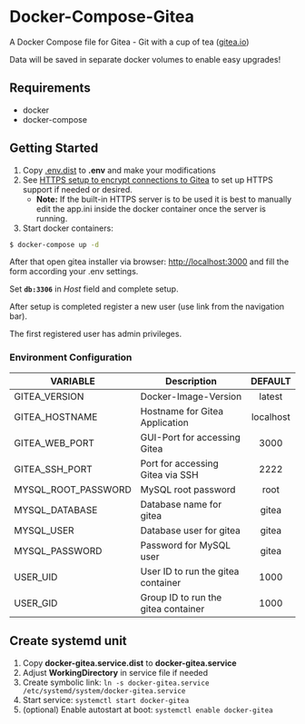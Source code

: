 # Docker-Compose-Gitea

A Docker Compose file for Gitea - Git with a cup of tea ([gitea.io](https://gitea.io))

Data will be saved in separate docker volumes to enable easy upgrades!

## Requirements

* docker
* docker-compose

## Getting Started

1. Copy [.env.dist](.env.dist) to **.env** and make your modifications
2. See [HTTPS setup to encrypt connections to Gitea](https://docs.gitea.io/en-us/https-setup/) to set up HTTPS support if needed or desired.
   * **Note:** If the built-in HTTPS server is to be used it is best to manually edit the app.ini inside the docker container once the server is running.
3. Start docker containers:
```bash
$ docker-compose up -d
```

After that open gitea installer via browser: [http://localhost:3000](http://localhost:3000) and fill the form according your .env settings. 

Set **`db:3306`** in _Host_ field and complete setup.

After setup is completed register a new user (use link from the navigation bar).

The first registered user has admin privileges.


### Environment Configuration

| VARIABLE            | Description                          | DEFAULT       |
| --------------------|--------------------------------------|:-------------:|               
|GITEA_VERSION        | Docker-Image-Version                 |latest         |
|GITEA_HOSTNAME       | Hostname for Gitea Application       |localhost      |
|GITEA_WEB_PORT       | GUI-Port for accessing Gitea         |3000           |
|GITEA_SSH_PORT       | Port for accessing Gitea via SSH     |2222           |
|MYSQL_ROOT_PASSWORD  | MySQL root password                  |root           |
|MYSQL_DATABASE       | Database name for gitea              |gitea          |
|MYSQL_USER           | Database user for gitea              |gitea          |
|MYSQL_PASSWORD       | Password for MySQL user              |gitea          |
|USER_UID             | User ID to run the gitea container   |1000           |
|USER_GID             | Group ID to run the gitea container  |1000           |

## Create systemd unit
1. Copy **docker-gitea.service.dist** to **docker-gitea.service**
1. Adjust **WorkingDirectory** in service file if needed
1. Create symbolic link: ``ln -s docker-gitea.service /etc/systemd/system/docker-gitea.service``
1. Start service: ``systemctl start docker-gitea``
1. (optional) Enable autostart at boot: ``systemctl enable docker-gitea``
